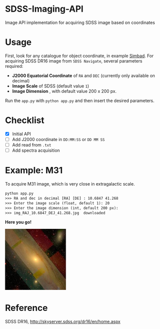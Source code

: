 # SDSS-Imaging-API
Image API implementation for acquiring SDSS image based on coordinates

# Usage

First, look for any catalogue for object coordinate, in example [Simbad](https://simbad.u-strasbg.fr/simbad/sim-fbasic).
For acquiring SDSS DR16 image from `SDSS Navigate`, several parameters required:
* **J2000 Equatorial Coordinate** of `RA` and `DEC` (currently only available on decimal)
* **Image Scale** of SDSS (default value `1`)
* **Image Dimension** , with default value 200 x 200 px.

Run the `app.py` with `python app.py` and then insert the desired parameters. 

# Checklist

- [x] Initial API
- [ ] Add J2000 coordinate in `DD:MM:SS` or `DD MM SS`
- [ ] Add read from `.txt`
- [ ] Add spectra acquisition

# Example: M31

To acquire M31 image, which is very close in extragalactic scale. 

```
python app.py 
>>> RA and dec in decimal [RA] [DE] : 10.6847 41.268
>>> Enter the image scale (float, default 1): 20
>>> Enter the image dimension (int, default 200 px): 
>>> img_RAJ_10.6847_DEJ_41.268.jpg  downloaded
```

**Here you go!**

![M31](img_RAJ_10.6847_DEJ_41.268.jpg)


# Reference
SDSS DR16, http://skyserver.sdss.org/dr16/en/home.aspx
